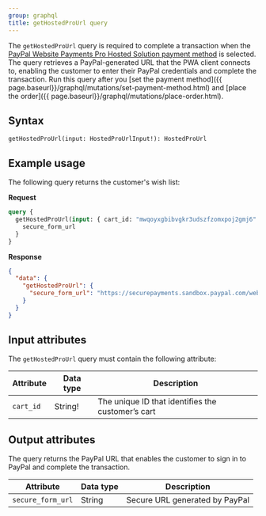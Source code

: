 ```yaml
---
group: graphql
title: getHostedProUrl query
---
```


The `getHostedProUrl` query is required to complete a transaction when the [PayPal Website Payments Pro Hosted Solution payment method]({{page.baseurl}}/graphql/payment-methods/hosted-pro.html) is selected. The query retrieves a PayPal-generated URL that the PWA client connects to, enabling the customer to enter their PayPal credentials and complete the transaction. Run this query after you [set the payment method]({{ page.baseurl}}/graphql/mutations/set-payment-method.html) and [place the order]({{ page.baseurl}}/graphql/mutations/place-order.html).

## Syntax

`getHostedProUrl(input: HostedProUrlInput!): HostedProUrl`

## Example usage

The following query returns the customer's wish list:

**Request**

```graphql
query {
  getHostedProUrl(input: { cart_id: "mwqoyxgbibvgkr3udszfzomxpoj2gmj6" }) {
    secure_form_url
  }
}
```

**Response**

```json
{
  "data": {
    "getHostedProUrl": {
      "secure_form_url": "https://securepayments.sandbox.paypal.com/webapps/HostedSoleSolutionApp/webflow/sparta/hostedSoleSolutionProcess?hosted_button_id=HSSS-iKGrv2XMlHcGGj8u.hlOHA2AeoQHcIQOvoqTEbvgBlKTLXcS8tAg0BRg1AklvfIhU5ip0g"
    }
  }
}
```

## Input attributes

The `getHostedProUrl` query must contain the following attribute:

Attribute | Data type | Description
--- | --- | ---
`cart_id` | String! | The unique ID that identifies the customer’s cart

## Output attributes

The query returns the PayPal URL that enables the customer to sign in to PayPal and complete the transaction.

Attribute | Data type | Description
--- | --- | ---
`secure_form_url` | String | Secure URL generated by PayPal
